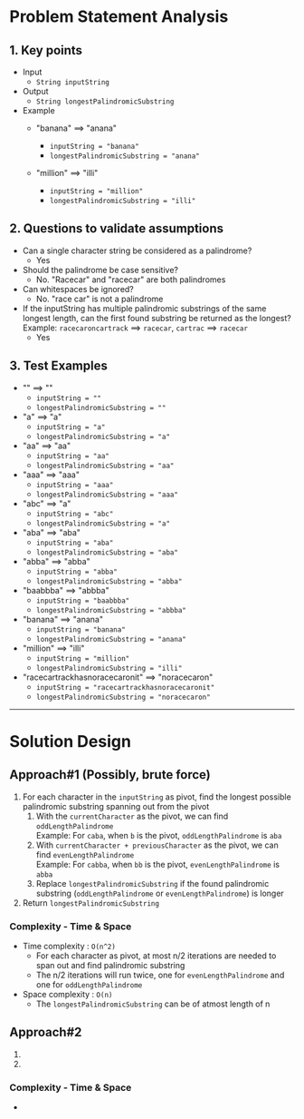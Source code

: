 # Problem Statement Analysis
## 1. Key points
- Input
    - `String inputString`
- Output
    - `String longestPalindromicSubstring`
- Example
    - "banana" ==> "anana"
        - `inputString = "banana"`
        - `longestPalindromicSubstring = "anana"`

    - "million" ==> "illi"
        - `inputString = "million"`
        - `longestPalindromicSubstring = "illi"`

## 2. Questions to validate assumptions
- Can a single character string be considered as a palindrome?
    - Yes
- Should the palindrome be case sensitive?
    - No. "Racecar" and "racecar" are both palindromes
- Can whitespaces be ignored?
    - No. "race car" is not a palindrome
- If the inputString has multiple palindromic substrings of the same longest length, can the first found substring be returned as the longest?<br/>
Example: `racecaroncartrack` ==> `racecar`, `cartrac` ==> `racecar`
    - Yes

## 3. Test Examples
- "" ==> ""
    - `inputString = ""`
    - `longestPalindromicSubstring = ""`
- "a" ==> "a"
    - `inputString = "a"`
    - `longestPalindromicSubstring = "a"`
- "aa" ==> "aa"
    - `inputString = "aa"`
    - `longestPalindromicSubstring = "aa"`
- "aaa" ==> "aaa"
    - `inputString = "aaa"`
    - `longestPalindromicSubstring = "aaa"`
- "abc" ==> "a"
    - `inputString = "abc"`
    - `longestPalindromicSubstring = "a"`
- "aba" ==> "aba"
    - `inputString = "aba"`
    - `longestPalindromicSubstring = "aba"`
- "abba" ==> "abba"
    - `inputString = "abba"`
    - `longestPalindromicSubstring = "abba"`
- "baabbba" ==> "abbba"
    - `inputString = "baabbba"`
    - `longestPalindromicSubstring = "abbba"`
- "banana" ==> "anana"
    - `inputString = "banana"`
    - `longestPalindromicSubstring = "anana"`
- "million" ==> "illi"
    - `inputString = "million"`
    - `longestPalindromicSubstring = "illi"`
- "racecartrackhasnoracecaronit" ==> "noracecaron"
    - `inputString = "racecartrackhasnoracecaronit"`
    - `longestPalindromicSubstring = "noracecaron"`

---

# Solution Design
## Approach#1 (Possibly, brute force)
1. For each character in the `inputString` as pivot, find the longest possible palindromic substring spanning out from the pivot
    1. With the `currentCharacter` as the pivot, we can find `oddLengthPalindrome`<br/>
    Example: For `caba`, when `b` is the pivot, `oddLengthPalindrome` is `aba`
    1. With `currentCharacter + previousCharacter` as the pivot, we can find `evenLengthPalindrome`<br/>
    Example: For `cabba`, when `bb` is the pivot, `evenLengthPalindrome` is `abba`
    1. Replace `longestPalindromicSubstring` if the found palindromic substring (`oddLengthPalindrome` or `evenLengthPalindrome`) is longer
1. Return `longestPalindromicSubstring`

### Complexity - Time & Space
- Time complexity : `O(n^2)`
    - For each character as pivot, at most n/2 iterations are needed to span out and find palindromic substring
    - The n/2 iterations will run twice, one for `evenLengthPalindrome` and one for `oddLengthPalindrome`
- Space complexity : `O(n)`
    - The `longestPalindromicSubstring` can be of atmost length of n

## Approach#2
1. 
1. 

### Complexity - Time & Space
- 
